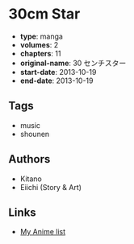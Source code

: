 # 30cm Star

-   **type**: manga
-   **volumes**: 2
-   **chapters**: 11
-   **original-name**: 30 センチスター
-   **start-date**: 2013-10-19
-   **end-date**: 2013-10-19

## Tags

-   music
-   shounen

## Authors

-   Kitano
-   Eiichi (Story & Art)

## Links

-   [My Anime list](https://myanimelist.net/manga/81949/30cm_Star)
